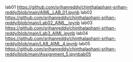lab01 https://github.com/srihanreddy/chinthalaphani-srihan-reddy/blob/main/AIML_LAB_01.ipynb
lab02 https://github.com/srihanreddy/chinthalaphani-srihan-reddy/blob/main/Lab02_AIML_.ipynb
lab03 https://github.com/srihanreddy/chinthalaphani-srihan-reddy/blob/main/Lab3_AIML.ipynb
lab04 https://github.com/srihanreddy/chinthalaphani-srihan-reddy/blob/main/LAB_AIML_4.ipynb
lab05 https://github.com/srihanreddy/chinthalaphani-srihan-reddy/blob/main/Assignment_5.ipynbab05
